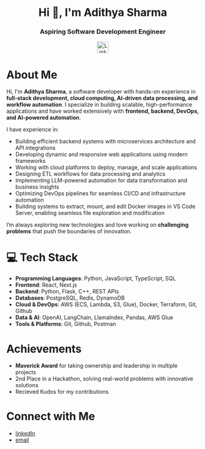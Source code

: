 <body>
  <h1 align="center">Hi 👋, I'm Adithya Sharma</h1>
  <h3 align="center">Aspiring Software Development Engineer</h3>
  <div align="center">
<!--     <img src="https://komarev.com/ghpvc/?username=Adithyasharma1162&style=for-the-badge" alt="Profile Views Badge"> -->
    <a href="https://www.linkedin.com/in/adithyasharma-m/">
      <img src="https://img.shields.io/badge/LinkedIn-%230077B5.svg?logo=linkedin&logoColor=white" alt="LinkedIn" height="30">
    </a>
<!--     <a href="https://mansoorsportfolio.netlify.app/">
      <img src="https://img.shields.io/badge/Portfolio-%23000000.svg?logo=firefox&logoColor=%23FF7139" alt="Portfolio" height="30">
    </a> -->
  </div>
</body>

# About Me

<p>Hi, I'm <strong>Adithya Sharma</strong>, a software developer with hands-on experience in <strong>full-stack development, cloud computing, AI-driven data processing, and workflow automation</strong>. I specialize in building scalable, high-performance applications and have worked extensively with <strong>frontend, backend, DevOps, and AI-powered automation</strong>.</p>

I have experience in:

- Building efficient backend systems with microservices architecture and API integrations
- Developing dynamic and responsive web applications using modern frameworks
- Working with cloud platforms to deploy, manage, and scale applications
- Designing ETL workflows for data processing and analytics
- Implementing LLM-powered automation for data transformation and business insights
- Optimizing DevOps pipelines for seamless CI/CD and infrastructure automation
- Building systems to extract, mount, and edit Docker images in VS Code Server, enabling seamless file exploration and modification

I’m always exploring new technologies and love working on **challenging problems** that push the boundaries of innovation.


# 💻 Tech Stack

- **Programming Languages**: Python, JavaScript, TypeScript, SQL
- **Frontend**: React, Next.js
- **Backend**: Python, Flask, C++, REST APIs
- **Databases**: PostgreSQL, Redis, DynamoDB
- **Cloud & DevOps**: AWS (ECS, Lambda, S3, Glue), Docker, Terraform, Git, Github
- **Data & AI**: OpenAI, LangChain, LlamaIndex, Pandas, AWS Glue
- **Tools & Platforms**: Git, Github, Postman

# Achievements

- **Maverick Award** for taking ownership and leadership in multiple projects
- 2nd Place in a Hackathon, solving real-world problems with innovative solutions
- Recieved Kudos for my contributions

# Connect with Me

- [linkedIn](https://www.linkedin.com/in/adithyasharma-m/)
- [email](adithyasharma1162@gmail.com)


<!--
**Adithyasharma1162/Adithyasharma1162** is a ✨ _special_ ✨ repository because its `README.md` (this file) appears on your GitHub profile.

Here are some ideas to get you started:

- 🔭 I’m currently working on ...
- 🌱 I’m currently learning ...
- 👯 I’m looking to collaborate on ...
- 🤔 I’m looking for help with ...
- 💬 Ask me about ...
- 📫 How to reach me: ...
- 😄 Pronouns: ...
- ⚡ Fun fact: ...
-->
